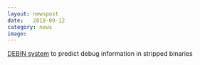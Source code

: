```yaml
---
layout: newspost
date:   2018-09-12
category: news
image: 
---
```


[DEBIN system](https://debin.ai/) to predict debug information in stripped binaries

